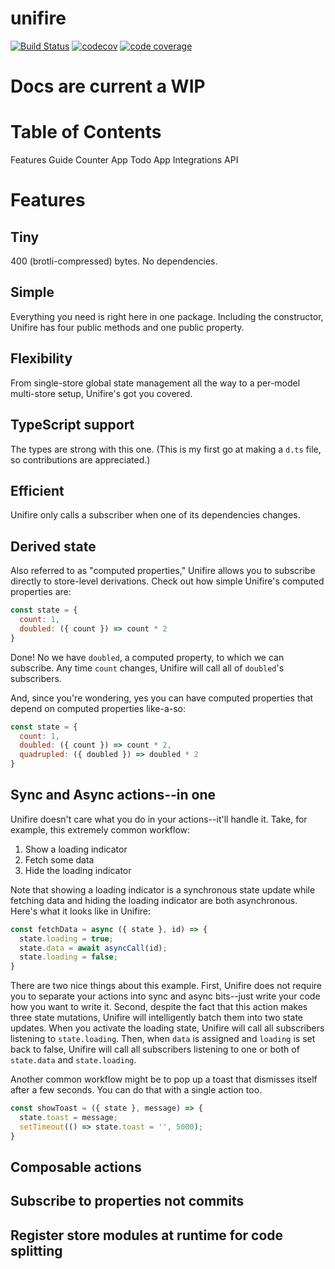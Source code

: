 # unifire


[![Build Status](https://travis-ci.org/jpodwys/unifire.svg?branch=master)](https://travis-ci.org/jpodwys/unifire)
[![codecov](https://codecov.io/gh/jpodwys/unifire/branch/master/graph/badge.svg)](https://codecov.io/gh/jpodwys/unifire)
[![code coverage](https://codecov.io/gh/jpodwys/unifire/branch/master/graph/badge.svg)](https://codecov.io/gh/jpodwys/unifire)

# Docs are current a WIP

# Table of Contents
Features
Guide
Counter App
Todo App
Integrations
API

# Features

## Tiny
400 (brotli-compressed) bytes. No dependencies.

## Simple
Everything you need is right here in one package. Including the constructor, Unifire has four public methods and one public property.

## Flexibility
From single-store global state management all the way to a per-model multi-store setup, Unifire's got you covered.

## TypeScript support
The types are strong with this one. (This is my first go at making a `d.ts` file, so contributions are appreciated.)

## Efficient
Unifire only calls a subscriber when one of its dependencies changes.

## Derived state
Also referred to as "computed properties," Unifire allows you to subscribe directly to store-level derivations. Check out how simple Unifire's computed properties are:

```js
const state = {
  count: 1,
  doubled: ({ count }) => count * 2
}
```

Done! No we have `doubled`, a computed property, to which we can subscribe. Any time `count` changes, Unifire will call all of `doubled`'s subscribers.

And, since you're wondering, yes you can have computed properties that depend on computed properties like-a-so:

```js
const state = {
  count: 1,
  doubled: ({ count }) => count * 2,
  quadrupled: ({ doubled }) => doubled * 2
}
```

## Sync and Async actions--in one
Unifire doesn't care what you do in your actions--it'll handle it. Take, for example, this extremely common workflow:

1. Show a loading indicator
2. Fetch some data
3. Hide the loading indicator

Note that showing a loading indicator is a synchronous state update while fetching data and hiding the loading indicator are both asynchronous. Here's what it looks like in Unifire:

```js
const fetchData = async ({ state }, id) => {
  state.loading = true;
  state.data = await asyncCall(id);
  state.loading = false;
}
```

There are two nice things about this example. First, Unifire does not require you to separate your actions into sync and async bits--just write your code how you want to write it. Second, despite the fact that this action makes three state mutations, Unifire will intelligently batch them into two state updates. When you activate the loading state, Unifire will call all subscribers listening to `state.loading`. Then, when `data` is assigned and `loading` is set back to false, Unifire will call all subscribers listening to one or both of `state.data` and `state.loading`.

Another common workflow might be to pop up a toast that dismisses itself after a few seconds. You can do that with a single action too.

```js
const showToast = ({ state }, message) => {
  state.toast = message;
  setTimeout(() => state.toast = '', 5000);
}
```

## Composable actions

## Subscribe to properties not commits

## Register store modules at runtime for code splitting

##
